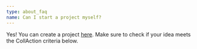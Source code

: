 ```yaml
---
type: about_faq
name: Can I start a project myself?
---
```

Yes! You can create a project [here](/Projects/StartInfo). Make sure to check if your idea meets the CollAction criteria below.
